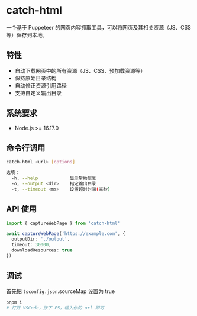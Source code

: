 # catch-html

一个基于 Puppeteer 的网页内容抓取工具，可以将网页及其相关资源（JS、CSS等）保存到本地。


## 特性

- 自动下载网页中的所有资源（JS、CSS、预加载资源等）
- 保持原始目录结构
- 自动修正资源引用路径
- 支持自定义输出目录


## 系统要求

- Node.js >= 16.17.0


## 命令行调用

```bash
catch-html <url> [options]

选项：
  -h, --help            显示帮助信息
  -o, --output <dir>    指定输出目录
  -t, --timeout <ms>    设置超时时间(毫秒)
```


## API 使用

```ts
import { captureWebPage } from 'catch-html'

await captureWebPage('https://example.com', {
  outputDir: './output',
  timeout: 30000,
  downloadResources: true
})
```


## 调试

首先把 `tsconfig.json`.sourceMap 设置为 true

```bash
pnpm i
# 打开 VSCode，按下 F5，输入你的 url 即可
```